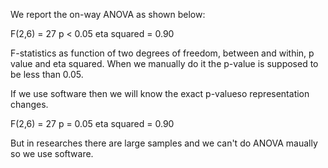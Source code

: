 We report the on-way ANOVA as shown below:

F(2,6) = 27    p < 0.05    eta squared = 0.90    

F-statistics as function of two degrees of freedom, between and within, p value and eta squared.
When we manually do it the p-value is supposed to be less than 0.05.

If we use software then we will know the exact p-valueso representation changes.

F(2,6) = 27    p = 0.05    eta squared = 0.90

But in researches there are large samples and we can't do ANOVA maually so we use software.